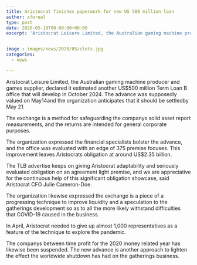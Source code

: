 ```yaml
---
title: Aristocrat finishes paperwork for new US 500 million loan
author: xforeal 
type: post
date: 2020-05-18T00:00:00+00:00
excerpt: 'Aristocrat Leisure Limited, the Australian gaming machine producer and games supplier, declared it estimated another US$500 million Term Loan B office that will develop in October 2024 '


image : images/news/2020/05/slots.jpg
categories:
  - news

---
```

Aristocrat Leisure Limited, the Australian gaming machine producer and games supplier, declared it estimated another US$500 million Term Loan B office that will develop in October 2024. The advance was supposedly valued on May14and the organization anticipates that it should be settledby May 21. 

The exchange is a method for safeguarding the companys solid asset report measurements, and the returns are intended for general corporate purposes. 

The organization expressed the financial specialists bolster the advance, and the office was evaluated with an edge of 375 premise focuses. This improvement leaves Aristocrats obligation at around US$2.35 billion. 

The TLB advertise keeps on giving Aristocrat adaptability and seriously evaluated obligation on an agreement light premise, and we are appreciative for the continuous help of this significant obligation showcase, said Aristocrat CFO Julie Cameron-Doe. 

The organization likewise expressed the exchange is a piece of a progressing technique to improve liquidity and a speculation to the gatherings development so as to all the more likely withstand difficulties that COVID-19 caused in the business. 

In April, Aristocrat needed to give up almost 1,000 representatives as a feature of the technique to explore the pandemic. 

The companys between time profit for the 2020 money related year has likewise been suspended. The new advance is another approach to lighten the effect the worldwide shutdown has had on the gatherings business.